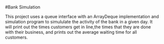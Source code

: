 #Bank Simulation

This project uses a queue interface with an ArrayDeque implementation and simulation program to simululate the activity of the bank 
in a given day. It will print out the times customers get in line,the times that they are done with their business, and
prints out the average waiting time for all customers.
